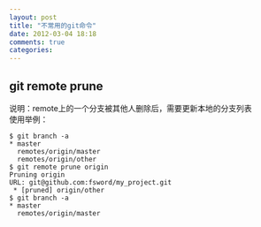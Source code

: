 ```yaml
---
layout: post
title: "不常用的git命令"
date: 2012-03-04 18:18
comments: true
categories: 
---
```

## git remote prune   
说明：remote上的一个分支被其他人删除后，需要更新本地的分支列表   
使用举例：   
```
$ git branch -a
* master
  remotes/origin/master
  remotes/origin/other
$ git remote prune origin
Pruning origin
URL: git@github.com:fsword/my_project.git
 * [pruned] origin/other
$ git branch -a
* master
  remotes/origin/master
```
